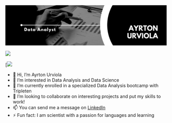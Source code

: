 <div id="header" align="center">
  <img decoding="async" src="https://github.com/aurvantGitHub/aurvantGitHub/blob/main/GithubBanner.png" width="800"/>
</div>

[![](https://img.shields.io/badge/LinkedIn-0077B5?style=for-the-badge&logo=linkedin&logoColor=white)](https://www.linkedin.com/in/ayrton-urviola-antezana/)


[![](https://komarev.com/ghpvc/?username=aurvantGitHub)


- 👋 Hi, I’m Ayrton Urviola
- 👀 I’m interested in Data Analysis and Data Science
- 🌱 I’m currently enrolled in a specialized Data Analysis bootcamp with Tripleten
- 💞️ I’m looking to collaborate on interesting projects and put my skills to work!
- 📫 You can send me a message on [LinkedIn](https://www.linkedin.com/in/ayrton-urviola-antezana/)
- ⚡ Fun fact: I am scientist with a passion for languages and learning

<!---
aurvantGitHub/aurvantGitHub is a ✨ special ✨ repository because its `README.md` (this file) appears on your GitHub profile.
You can click the Preview link to take a look at your changes.
--->
